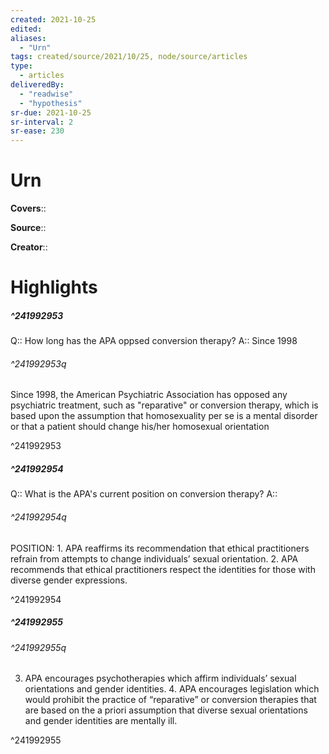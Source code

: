 ```yaml
---
created: 2021-10-25
edited:
aliases:
  - "Urn"
tags: created/source/2021/10/25, node/source/articles
type: 
  - articles
deliveredBy: 
  - "readwise"
  - "hypothesis"
sr-due: 2021-10-25
sr-interval: 2
sr-ease: 230
---
```

# Urn

**Covers**:: 

**Source**:: 

**Creator**::

# Highlights
##### ^241992953



Q:: How long has the APA oppsed conversion therapy? 
A::
Since 1998  

###### ^241992953q

Since 1998, the American Psychiatric Association has opposed any psychiatric treatment, such as "reparative" or conversion therapy, which is based upon the assumption that homosexuality per se is a mental disorder or that a patient should change his/her homosexual orientation 

^241992953

##### ^241992954



Q:: What is the APA's current position on conversion therapy? 
A::  

###### ^241992954q

POSITION: 1. APA reaffirms its recommendation that ethical practitioners refrain from attempts to change individuals’ sexual orientation. 2. APA recommends that ethical practitioners respect the identities for those with diverse gender expressions. 

^241992954

##### ^241992955



###### ^241992955q

3. APA encourages psychotherapies which affirm individuals’ sexual orientations and gender identities. 4. APA encourages legislation which would prohibit the practice of “reparative” or conversion therapies that are based on the a priori assumption that diverse sexual orientations and gender identities are mentally ill. 

^241992955

